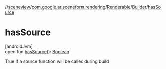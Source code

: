 //[sceneview](../../../../index.md)/[com.google.ar.sceneform.rendering](../../index.md)/[Renderable](../index.md)/[Builder](index.md)/[hasSource](has-source.md)

# hasSource

[androidJvm]\
open fun [hasSource](has-source.md)(): [Boolean](https://developer.android.com/reference/kotlin/java/lang/Boolean.html)

True if a source function will be called during build
